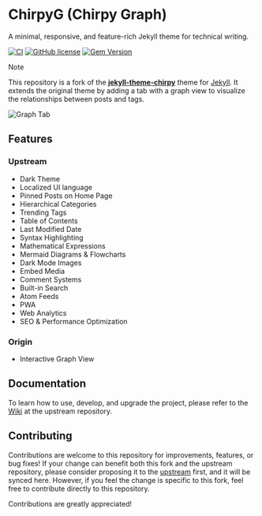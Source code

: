 
<!-- markdownlint-disable-next-line -->
# ChirpyG (Chirpy Graph)

A minimal, responsive, and feature-rich Jekyll theme for technical writing.

[![CI](https://img.shields.io/github/actions/workflow/status/guillermodotn/jekyll-theme-chirpy-g/ci.yml?logo=github)][ci]
[![GitHub license](https://img.shields.io/github/license/guillermodotn/jekyll-theme-chirpy-g?color=goldenrod)][license]
[![Gem Version](https://img.shields.io/gem/v/jekyll-theme-chirpy-g?&logo=RubyGems&logoColor=ghostwhite&label=gem&color=red)][gem]

> [!NOTE]
> This repository is a fork of the **[jekyll-theme-chirpy][upstream]** theme for [Jekyll][jekyllrb]. It extends the original theme by adding a tab with a graph view to visualize the relationships between posts and tags.


![Graph Tab](https://github.com/user-attachments/assets/ff570ba5-141b-4e44-b9c4-68ded02660ba)

## Features

### Upstream

- Dark Theme
- Localized UI language
- Pinned Posts on Home Page
- Hierarchical Categories
- Trending Tags
- Table of Contents
- Last Modified Date
- Syntax Highlighting
- Mathematical Expressions
- Mermaid Diagrams & Flowcharts
- Dark Mode Images
- Embed Media
- Comment Systems
- Built-in Search
- Atom Feeds
- PWA
- Web Analytics
- SEO & Performance Optimization

### Origin

- Interactive Graph View

## Documentation

To learn how to use, develop, and upgrade the project, please refer to the [Wiki][wiki] at the upstream repository.

## Contributing

Contributions are welcome to this repository for improvements, features, or bug fixes! If your change can benefit both this fork and the upstream repository, please consider proposing it to the [upstream][upstream] first, and it will be synced here. However, if you feel the change is specific to this fork, feel free to contribute directly to this repository.

Contributions are greatly appreciated!

[upstream]: https://github.com/cotes2020/jekyll-theme-chirpyv
[gem]: https://rubygems.org/gems/jekyll-theme-chirpy-g
[wiki]: https://github.com/cotes2020/jekyll-theme-chirpy/wiki
[ci]: https://github.com/guillermodotn/jekyll-theme-chirpy-g/actions/workflows/ci.yml?query=event%3Apush+branch%3Amaster
[license]: https://github.com/guillermodotn/jekyll-theme-chirpy-g/blob/master/LICENSE
[jekyllrb]: https://jekyllrb.com/
